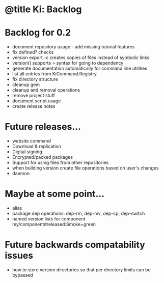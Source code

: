 # @title Ki: Backlog

# Backlog for 0.2
* document repository usage - add missing tutorial features
* fix defined? checks
* version export -c creates copies of files instead of symbolic links
* version() supports > syntax for going to dependency
* generate documentation automatically for command line utilities
* list all entries from KiCommand.Registry
* fix directory structure
* cleanup gem
* cleanup and removal operations
* remove project stuff
* document script usage
* create release notes

# Future releases...
* website command
* Download & replication
* Digital signing
* Encrypted/packed packages
* Support for using files from other repositories
* when building version create file operations based on user's changes
* daemon

# Maybe at some point...
* alias
* package dep operations: dep-rm, dep-mv, dep-cp, dep-switch
* named version lists for component my/component#released:Smoke=green

# Future backwards compatability issues
* how to store version directories so that per directory limits can be bypassed